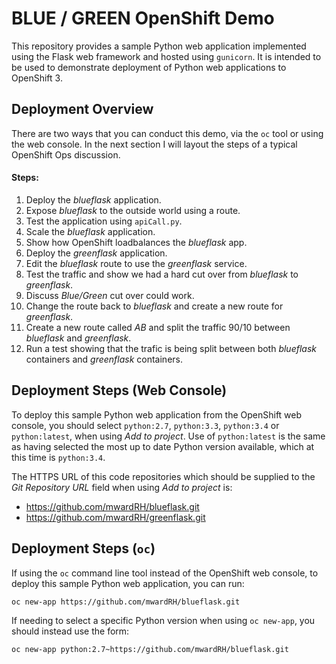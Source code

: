 # BLUE / GREEN OpenShift Demo

This repository provides a sample Python web application implemented using the Flask web framework and hosted using ``gunicorn``. It is intended to be used to demonstrate deployment of Python web applications to OpenShift 3.

## Deployment Overview
There are two ways that you can conduct this demo, via the ``oc`` tool or using the web console. In the next section I will layout the steps of a typical OpenShift Ops discussion.

#### Steps:
1. Deploy the _blueflask_ application.
2. Expose _blueflask_ to the outside world using a route.
2. Test the application using ``apiCall.py``.
3. Scale the _blueflask_ application.
4. Show how OpenShift loadbalances the _blueflask_ app.
5. Deploy the _greenflask_ application.
6. Edit the _blueflask_ route to use the _greenflask_ service.
7. Test the traffic and show we had a hard cut over from _blueflask_ to _greenflask_.
7. Discuss _Blue/Green_ cut over could work.
8. Change the route back to _blueflask_ and create a new route for _greenflask_.
2. Create a new route called _AB_ and split the traffic 90/10 between _blueflask_ and _greenflask_.
1. Run a test showing that the trafic is being split between both _blueflask_ containers and _greenflask_ containers. 


## Deployment Steps (Web Console)

To deploy this sample Python web application from the OpenShift web console, you should select ``python:2.7``, ``python:3.3``, ``python:3.4`` or ``python:latest``, when using _Add to project_. Use of ``python:latest`` is the same as having selected the most up to date Python version available, which at this time is ``python:3.4``.

The HTTPS URL of this code repositories which should be supplied to the _Git Repository URL_ field when using _Add to project_ is:

* https://github.com/mwardRH/blueflask.git
* https://github.com/mwardRH/greenflask.git

## Deployment Steps (``oc``)


If using the ``oc`` command line tool instead of the OpenShift web console, to deploy this sample Python web application, you can run:

```
oc new-app https://github.com/mwardRH/blueflask.git
```

If needing to select a specific Python version when using ``oc new-app``, you should instead use the form:

```
oc new-app python:2.7~https://github.com/mwardRH/blueflask.git
```
